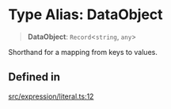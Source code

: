 # Type Alias: DataObject

> **DataObject**: `Record`\<`string`, `any`\>

Shorthand for a mapping from keys to values.

## Defined in

[src/expression/literal.ts:12](https://github.com/blacksmithgu/datacore/blob/b2f12b09abf3864956181ba4f5c7075bc281ce27/src/expression/literal.ts#L12)
